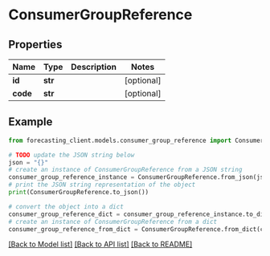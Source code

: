 # ConsumerGroupReference


## Properties

Name | Type | Description | Notes
------------ | ------------- | ------------- | -------------
**id** | **str** |  | [optional] 
**code** | **str** |  | [optional] 

## Example

```python
from forecasting_client.models.consumer_group_reference import ConsumerGroupReference

# TODO update the JSON string below
json = "{}"
# create an instance of ConsumerGroupReference from a JSON string
consumer_group_reference_instance = ConsumerGroupReference.from_json(json)
# print the JSON string representation of the object
print(ConsumerGroupReference.to_json())

# convert the object into a dict
consumer_group_reference_dict = consumer_group_reference_instance.to_dict()
# create an instance of ConsumerGroupReference from a dict
consumer_group_reference_from_dict = ConsumerGroupReference.from_dict(consumer_group_reference_dict)
```
[[Back to Model list]](../README.md#documentation-for-models) [[Back to API list]](../README.md#documentation-for-api-endpoints) [[Back to README]](../README.md)


